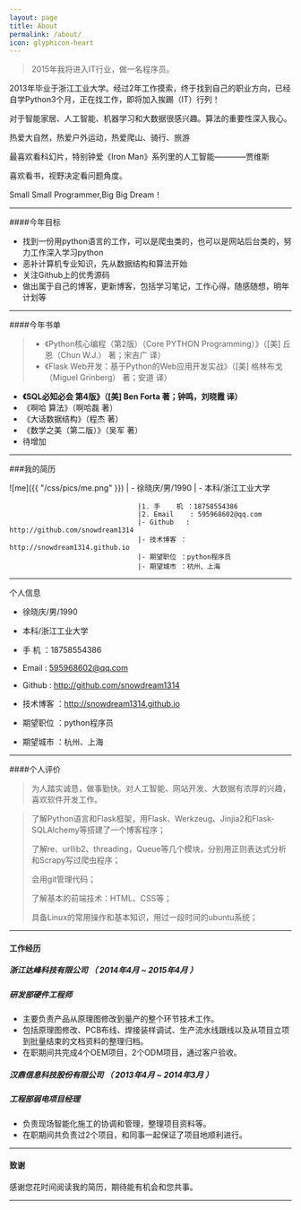 ```yaml
---
layout: page
title: About
permalink: /about/
icon: glyphicon-heart
---
```


> 2015年我将进入IT行业，做一名程序员。   

2013年毕业于浙江工业大学。经过2年工作摸索，终于找到自己的职业方向，已经自学Python3个月，正在找工作，即将加入挨踢（IT）行列！   

对于智能家居、人工智能、机器学习和大数据很感兴趣。算法的重要性深入我心。   

热爱大自然，热爱户外运动，热爱爬山、骑行、旅游

最喜欢看科幻片，特别钟爱《Iron Man》系列里的人工智能————贾维斯  

喜欢看书，视野决定看问题角度。 
 
Small Small Programmer,Big Big Dream！

---

####今年目标

* 找到一份用python语言的工作，可以是爬虫类的，也可以是网站后台类的，努力工作深入学习python
* 恶补计算机专业知识，先从数据结构和算法开始
* 关注Github上的优秀源码
* 做出属于自己的博客，更新博客，包括学习笔记，工作心得，随感随想，明年计划等

---

####今年书单

>* 《Python核心编程（第2版）（Core PYTHON Programming）》（[美] 丘恩（Chun W.J.） 著；宋吉广 译）
>* 《Flask Web开发：基于Python的Web应用开发实战》（[美] 格林布戈（Miguel Grinberg） 著；安道 译）

* **《SQL必知必会 第4版》（[美] Ben Forta 著；钟鸣，刘晓霞 译）**
* 《啊哈 算法》（啊哈磊 著）
* 《大话数据结构》（程杰 著）
* 《数学之美（第二版）》（吴军 著）
*  待增加

---

###我的简历

![me]({{ "/css/pics/me.png" }})     |   - 徐晓庆/男/1990 
                                    |   - 本科/浙江工业大学 
 
                                    |1. 手    机 ：18758554386
                                    |2. Email    : 595968602@qq.com
                                    |- Github   : http://github.com/snowdream1314 
                                    |- 技术博客 ：http://snowdream1314.github.io
                                    |- 期望职位 ：python程序员
                                    |- 期望城市 ：杭州、上海

---

个人信息

 - 徐晓庆/男/1990 
 - 本科/浙江工业大学 
 
 - 手    机 ：18758554386
 - Email    : 595968602@qq.com
 - Github   : http://github.com/snowdream1314 
 - 技术博客 ：http://snowdream1314.github.io
 - 期望职位 ：python程序员
 - 期望城市 ：杭州、上海

---

####个人评价

 >为人踏实诚恳，做事勤快。对人工智能、网站开发、大数据有浓厚的兴趣，喜欢软件开发工作。

 > 了解Python语言和Flask框架，用Flask、Werkzeug、Jinjia2和Flask-SQLAlchemy等搭建了一个博客程序；
>
 > 了解re、urllib2、threading，Queue等几个模块，分别用正则表达式分析和Scrapy写过爬虫程序；
>
 > 会用git管理代码；
>
 > 了解基本的前端技术：HTML、CSS等；
>   
 > 具备Linux的常用操作和基本知识，用过一段时间的ubuntu系统；
> 
---

#### 工作经历

##### **浙江达峰科技有限公司 （ 2014年4月 ~ 2015年4月 ）**

##### 研发部硬件工程师 
- 主要负责产品从原理图修改到量产的整个环节技术工作。
- 包括原理图修改、PCB布线、焊接装样调试、生产流水线跟线以及从项目立项到批量结束的文档资料的整理归档。
- 在职期间共完成4个OEM项目，2个ODM项目，通过客户验收。

 
##### **汉鼎信息科技股份有限公司 （ 2013年4月 ~ 2014年3月 ）**

##### 工程部弱电项目经理 
- 负责现场智能化施工的协调和管理，整理项目资料等。
- 在职期间共负责过2个项目，和同事一起保证了项目地顺利进行。

---

#### 致谢
感谢您花时间阅读我的简历，期待能有机会和您共事。

---
